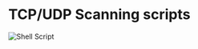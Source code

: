 
# TCP/UDP Scanning scripts
![Shell Script](https://img.shields.io/badge/shell_script-%23121011.svg?style=for-the-badge&logo=gnu-bash&logoColor=white)
